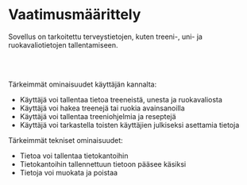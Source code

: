 # Vaatimusmäärittely

Sovellus on tarkoitettu terveystietojen, kuten treeni-, uni- ja ruokavaliotietojen tallentamiseen.

<br></br>

Tärkeimmät ominaisuudet käyttäjän kannalta:
- Käyttäjä voi tallentaa tietoa treeneistä, unesta ja ruokavaliosta
- Käyttäjä voi hakea treenejä tai ruokia avainsanoilla
- Käyttäjä voi tallentaa treeniohjelmia ja reseptejä
- Käyttäjä voi tarkastella toisten käyttäjien julkiseksi asettamia tietoja


Tärkeimmät tekniset ominaisuudet:
- Tietoa voi tallentaa tietokantoihin
- Tietokantoihin tallennettuun tietoon pääsee käsiksi
- Tietoja voi muokata ja poistaa